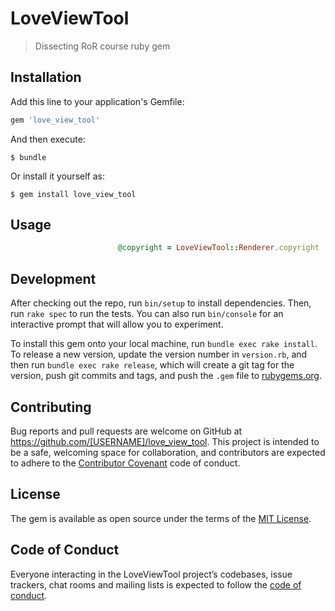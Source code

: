 # LoveViewTool

> Dissecting RoR course ruby gem

## Installation

Add this line to your application's Gemfile:

```ruby
gem 'love_view_tool'
```

And then execute:

    $ bundle

Or install it yourself as:

    $ gem install love_view_tool

## Usage

```ruby
                        @copyright = LoveViewTool::Renderer.copyright 'Love Mercy', 'All rights reserved'

```

## Development

After checking out the repo, run `bin/setup` to install dependencies. Then, run `rake spec` to run the tests. You can also run `bin/console` for an interactive prompt that will allow you to experiment.

To install this gem onto your local machine, run `bundle exec rake install`. To release a new version, update the version number in `version.rb`, and then run `bundle exec rake release`, which will create a git tag for the version, push git commits and tags, and push the `.gem` file to [rubygems.org](https://rubygems.org).

## Contributing

Bug reports and pull requests are welcome on GitHub at https://github.com/[USERNAME]/love_view_tool. This project is intended to be a safe, welcoming space for collaboration, and contributors are expected to adhere to the [Contributor Covenant](http://contributor-covenant.org) code of conduct.

## License

The gem is available as open source under the terms of the [MIT License](https://opensource.org/licenses/MIT).

## Code of Conduct

Everyone interacting in the LoveViewTool project’s codebases, issue trackers, chat rooms and mailing lists is expected to follow the [code of conduct](https://github.com/[USERNAME]/love_view_tool/blob/master/CODE_OF_CONDUCT.md).
